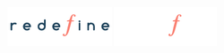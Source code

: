 ![Redefine Technologies](../assets/logo-light.png#gh-light-mode-only)
![Redefine Technologies](../assets/logo-dark.png#gh-dark-mode-only)
